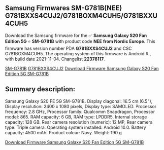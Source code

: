 <h2>Samsung Firmwares SM-G781B(NEE) G781BXXS4CUJ2/G781BOXM4CUH5/G781BXXU4CUH5</h2>
Download the Samsung firmware for the ✅ <strong>Samsung Galaxy S20 Fan Edition 5G </strong> ⭐ <strong>SM-G781B</strong> with product code <strong>NEE</strong> <strong> from Nordic Europe</strong>. This firmware has version number PDA <strong>G781BXXS4CUJ2</strong> and CSC G781BOXM4CUH5. The operating system of this firmware is Android R , with build date 2021-11-04. Changelist <strong>22378117</strong>.


[SM-G781B](https://samfirm.shop/samsung/model/SM-G781B)
[G781BXXS4CUJ2](https://samfirm.shop/samsung/pda/G781BXXS4CUJ2)
[Download Firmware Samsung Galaxy S20 Fan Edition 5G SM-G781B](https://samfirm.shop/samsung/firmware/471571)
<h2>Summary description:</h2>
<p>Samsung Galaxy S20 FE 5G SM-G781B. Display diagonal: 16.5 cm (6.5"), Display resolution: 2400 x 1080 pixels, Display type: SAMOLED. Processor frequency: 2.8 GHz, Processor family: Qualcomm Snapdragon, Processor model: 865. RAM capacity: 6 GB, RAM type: LPDDR5, Internal storage capacity: 128 GB. Rear camera resolution (numeric): 12 MP, Rear camera type: Triple camera. Operating system installed: Android 10.0. Battery capacity: 4500 mAh. Product colour: Navy. Weight: 190 g</p>


[Download Firmware Samsung Galaxy S20 Fan Edition 5G SM-G781B](https://samfirm.shop/samsung/firmware/471571)
